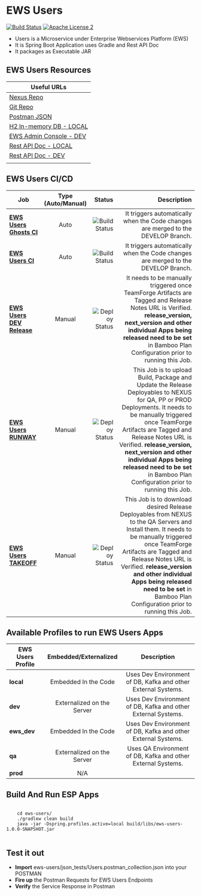 EWS Users
===================================

[![Build Status](http://es-compile01.dal.securustech.net/plugins/servlet/wittified/build-status/EP-EWCD)](http://es-compile01.dal.securustech.net/plugins/servlet/wittified/build-status/EP-EWCD)
[![Apache License 2](https://img.shields.io/badge/license-ASF2-blue.svg)](https://www.apache.org/licenses/LICENSE-2.0.txt)


- Users is a Microservice under Enterprise Webservices Platform (EWS)
- It is Spring Boot Application uses Gradle and Rest API Doc
- It packages as Executable JAR


## EWS Users Resources


| **Useful URLs**	|
| ------------- |
| [Nexus Repo](http://es-nexus01.dal.securustech.net/content/repositories/releases/net/securustech/ews/ews-users/ "Official Nexus Artifactory for EWS Users")      	|
| [Git Repo](http://es-bitbucket01.dal.securustech.net/projects/MID/repos/ews-users/browse "Official Git Repo for EWS Users")      	|
| [Postman JSON](http://es-bitbucket01.dal.securustech.net/projects/MID/repos/ews-users/browse/json_tests "Postman JSON for EWS Users")      	|
| [H2 In-memory DB - LOCAL](http://localhost:20036/ "H2 In-Memory DB Web Console for Local Testing")      	|
| [EWS Admin Console - DEV](http://ld-midsrvcs01.lab.securustech.net:8761/#/ "EWS Admin Console - DEV Environment")      	|
| [Rest API Doc - LOCAL](http://localhost:20026/ews/users/info/index.html "EWS Users Rest API Doc - Local Environment")      	|
| [Rest API Doc - DEV](http://ld-midsrvcs01.lab.securustech.net:8761/users/info/index.html "EWS Users Rest API Doc - DEV Environment")      	|
     	|


## EWS Users CI/CD


| Job        | Type (Auto/Manual)	| Status  |Description  |
| ------------- |:-------------:| -----:|-----:|
| [**EWS Users Ghosts CI**](http://es-compile01.dal.securustech.net/browse/EP-EWCD "EWS Users CI Job")      | Auto | ![Build Status](http://es-compile01.dal.securustech.net/plugins/servlet/wittified/build-status/EP-EWCD)	| It triggers automatically when the Code changes are merged to the DEVELOP Branch.	|
| [**EWS Users CI**](http://es-compile01.dal.securustech.net/browse/EP-EWCD "EWS Users CI Job")      | Auto | ![Build Status](http://es-compile01.dal.securustech.net/plugins/servlet/wittified/build-status/EP-EWCD)	| It triggers automatically when the Code changes are merged to the DEVELOP Branch.	|
| [**EWS Users DEV Release**](http://es-compile01.dal.securustech.net/browse/EP-EWSDR "EWS Users Deploy to DEV")      | Manual | ![Deploy Status](http://es-compile01.dal.securustech.net/plugins/servlet/wittified/build-status/EP-EWSDR)	| It needs to be manually triggered once TeamForge Artifacts are Tagged and Release Notes URL is Verified. **release_version, next_version and other individual Apps being released need to be set** in Bamboo Plan Configuration prior to running this Job. |
| [**EWS Users RUNWAY**](http://es-compile01.dal.securustech.net/browse/EP-EWLR "EWS Users Deploy to NEXUS Job")      | Manual | ![Deploy Status](http://es-compile01.dal.securustech.net/plugins/servlet/wittified/build-status/EP-EWLR)	| This Job is to upload Build, Package and Update the Release Deployables to NEXUS for QA, PP or PROD Deployments. It needs to be manually triggered once TeamForge Artifacts are Tagged and Release Notes URL is Verified. **release_version, next_version and other individual Apps being released need to be set** in Bamboo Plan Configuration prior to running this Job. |
| [**EWS Users TAKEOFF**](http://es-compile01.dal.securustech.net/browse/EP-EW "EWS Users Install to QA Environment")      | Manual | ![Deploy Status](http://es-compile01.dal.securustech.net/plugins/servlet/wittified/build-status/EP-EW)	| This Job is to download desired Release Deployables from NEXUS to the QA Servers and Install them. It needs to be manually triggered once TeamForge Artifacts are Tagged and Release Notes URL is Verified. **release_version and other individual Apps being released need to be set** in Bamboo Plan Configuration prior to running this Job. |

## Available Profiles to run EWS Users Apps


| EWS Users Profile        | Embedded/Externalized           | Description           |
| ------------- |:-------------:|:-------------:|
| **local**      | Embedded In the Code    | Uses Dev Environment of DB, Kafka and other External Systems. |
| **dev**      | Externalized on the Server    | Uses Dev Environment of DB, Kafka and other External Systems. |
| **ews_dev**      | Embedded In the Code    | Uses Dev Environment of DB, Kafka and other External Systems. |
| **qa**      | Externalized on the Server    | Uses QA Environment of DB, Kafka and other External Systems. |
| **prod**      | N/A |


## Build And Run ESP Apps

```shell

	cd ews-users/
	./gradlew clean build
	java -jar -Dspring.profiles.active=local build/libs/ews-users-1.0.0-SNAPSHOT.jar


``` 


## Test it out 

* **Import** ews-users/json_tests/Users.postman_collection.json into your POSTMAN
* **Fire up** the Postman Requests for EWS Users Endpoints 
* **Verify** the Service Response in Postman



